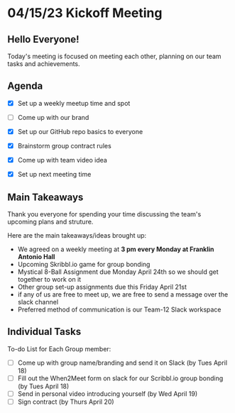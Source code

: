 # 04/15/23 Kickoff Meeting

## Hello Everyone!
Today's meeting is focused on meeting each other, planning on our team tasks and achievements.

## Agenda
- [x] Set up a weekly meetup time and spot
- [ ] Come up with our brand
- [x] Set up our GitHub repo basics to everyone
- [x] Brainstorm group contract rules
- [x] Come up with team video idea
- [x] Set up next meeting time


## Main Takeaways
Thank you everyone for spending your time discussing the team's upcoming plans and struture. 

Here are the main takeaways/ideas brought up:
- We agreed on a weekly meeting at **3 pm every Monday at Franklin Antonio Hall**
- Upcoming Skribbl.io game for group bonding
- Mystical 8-Ball Assignment due Monday April 24th so we should get together to work on it
- Other group set-up assignments due this Friday April 21st
- if any of us are free to meet up, we are free to send a message over the slack channel
- Preferred method of communication is our Team-12 Slack workspace

## Individual Tasks

To-do List for Each Group member:
- [ ] Come up with group name/branding and send it on Slack (by Tues April 18)
- [ ] Fill out the When2Meet form on slack for our Scribbl.io group bonding (by Tues April 18)
- [ ] Send in personal video introducing yourself (by Wed April 19)
- [ ] Sign contract (by Thurs April 20)

